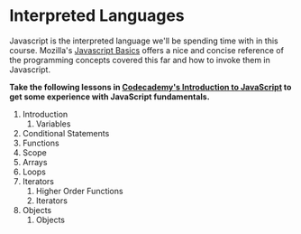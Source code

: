 # Interpreted Languages

Javascript is the interpreted language we'll be spending time with in this course. Mozilla's [Javascript Basics][1] offers a nice and concise reference of the programming concepts covered this far and how to invoke them in Javascript.

**Take the following lessons in [Codecademy's Introduction to JavaScript][3] to get some experience with JavaScript fundamentals.**

1. Introduction
    1. Variables
1. Conditional Statements
1. Functions
1. Scope
1. Arrays
1. Loops
1. Iterators
    1. Higher Order Functions
    1. Iterators
1. Objects
    1. Objects

[1]: https://developer.mozilla.org/en-US/docs/Learn/Getting_started_with_the_web/JavaScript_basics
[2]: https://proquest-safaribooksonline-com.ezrcc.vccs.edu:2443/book/programming/javascript/9781492023623
[3]: https://www.codecademy.com/learn/introduction-to-javascript